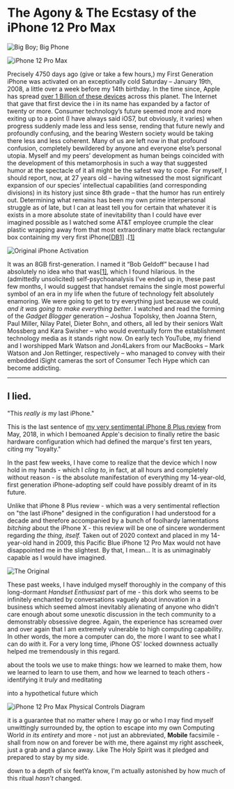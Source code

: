 # The Agony & The Ecstasy of the iPhone 12 Pro Max

![Big Boy; Big Phone](https://i.snap.as/KtqMF5Ky.jpg)

![iPhone 12 Pro Max](https://i.snap.as/z14yUmRp.jpeg)

Precisely 4750 days ago (give or take a few hours,) my First Generation iPhone was activated on an exceptionally cold Saturday – January 19th, 2008, a little over a week before my 14th birthday. In the time since, Apple has spread [over 1 Billion of these devices](https://www.theverge.com/2021/1/27/22253162/iphone-users-total-number-billion-apple-tim-cook-q1-2021) across this planet. The Internet that gave that first device the i in its name has expanded by a factor of twenty or more. Consumer technology’s future seemed more and more exiting up to a point (I have always said iOS7, but obviously, it varies) when progress suddenly made less and less sense, rending that future newly and profoundly confusing, and the bearing Western society would be taking there less and less coherent. Many of us are left now in that profound confusion, completely bewildered by anyone and everyone else’s personal utopia. Myself and my peers’ development as human beings coincided with the development of this metamorphosis in such a way that suggested humor at the spectacle of it all might be the safest way to cope. For myself, I should report, now, at 27 years old – having witnessed the most significant expansion of our species’ intellectual capabilities (and corresponding divisions) in its history just since 8th grade – that the humor has run entirely out. Determining what remains has been my own prime interpersonal struggle as of late, but I can at least tell you for certain that whatever it is exists in a more absolute state of inevitability than I could have ever imagined possible as I watched some AT&T employee crumple the clear plastic wrapping away from that most extraordinary matte black rectangular box containing my very first iPhone[[DB1\]](#_msocom_1) .[[1\]](#_ftn1)



![Original iPhone Activation](https://i.snap.as/nqhmSK4U.png)

It was an 8GB first-generation. I named­ it “Bob Geldoff” because I had absolutely no idea who that was[[1\]](#_ftn1), which I found hilarious.­ In the (admittedly unsolicited) self-psychoanalysis I’ve ended up in, these past few months, I would suggest that handset remains the single most powerful symbol of an era in my life when the future of technology felt absolutely enamoring. We were going to get to try everything just because we could, *and it was going to make everything better*. I watched and read the forming of the *Gadget Blogger* generation – Joshua Topolsky, then Joanna Stern, Paul Miller, Nilay Patel, Dieter Bohn, and others, all led by their seniors Walt Mossberg and Kara Swisher – who would eventually form the establishment technology media as it stands right now. On early tech YouTube, my friend and I worshipped Mark Watson and Jon4Lakers from our MacBooks – Mark Watson and Jon Rettinger, respectively – who managed to convey with their embedded iSight cameras the sort of Consumer Tech Hype which can become addicting.

***

## I lied.

"This *really is* my last iPhone."

This is the last sentence of [my very sentimental iPhone 8 Plus review](https://bilge.world/iphone-8-plus-review) from May, 2018, in which I bemoaned Apple's decision to finally retire the basic hardware configuration which had defined the marque's first ten years, citing my "loyalty." 

In the past few weeks, I have come to realize that the device which I now hold in my hands - which I *cling to*, in fact, at all hours and completely without reason - is the absolute manifestation of everything my 14-year-old, first generation iPhone-adopting self could have possibly dreamt of in its future.

Unlike that iPhone 8 Plus review - which was a very sentimental reflection on "the last iPhone" designed in the configuration I had understood for a decade and therefore accompanied by a bunch of foolhardy lamentations *bitching* about the iPhone X - this review will be one of sincere wonderment regarding *the thing, itself.* Taken out of 2020 context and placed in my 14-year-old hand in 2009, this Pacific Blue iPhone 12 Pro Max would not have disappointed me in the slightest. By that, I mean... It is as unimaginably capable as I would have imagined. 

![The Original](https://i.snap.as/Ep06W6A9.jpg)

These past weeks, I have indulged myself thoroughly in the company of this long-dormant *Handset Enthusiast* part of me - this dork who seems to be infinitely enchanted by conversations vaguely about innovation in a business which seemed almost inevitably alienating of anyone who didn't care enough about some unexotic discussion in the tech community to a demonstrably obsessive degree. Again, the experience has screamed over and over again that I am extremely vulnerable to high computing capability. In other words, the more a computer can do, the more I want to see what I can do *with* it. For a very long time, iPhone OS' locked downness actually helped me tremendously in this regard.

about the tools we use to make things: how we learned to make them, how we learned to learn to use them, and how we learned to teach others - identifying it *truly* and meditating 

 into a hypothetical future which 

![iPhone 12 Pro Max Physical Controls Diagram](https://i.snap.as/aln4F1N2.png)



it is a guarantee that no matter where I may go or who I may find myself unwittingly surrounded by, the option to escape into my own Computing World *in its entirety* and more - not just an abbreviated, **Mobile** facsimile - shall from now on and forever be with me, there against my right asscheek, just a grab and a glance away. Like The Holy Spirit was it pledged and prepared to stay by my side.

down to a depth of six feetYa know, I'm actually astonished by how much of this ritual *hasn't* changed.

